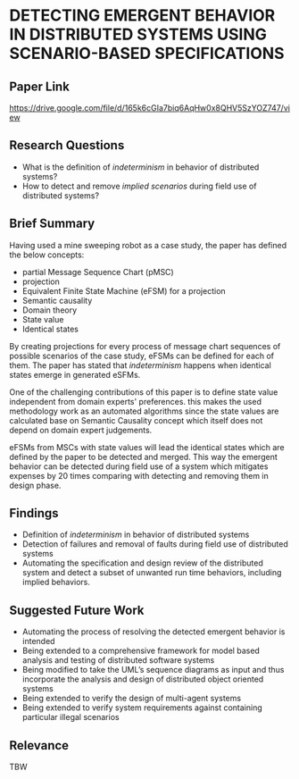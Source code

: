 # DETECTING EMERGENT BEHAVIOR IN DISTRIBUTED SYSTEMS USING SCENARIO-BASED SPECIFICATIONS

## Paper Link

https://drive.google.com/file/d/165k6cGIa7biq6AqHw0x8QHV5SzYOZ747/view

## Research Questions

- What is the definition of *indeterminism* in behavior of distributed systems?
- How to detect and remove *implied scenarios* during field use of distributed systems?

## Brief Summary

Having used a mine sweeping robot as a case study, the paper has defined the below concepts:

* partial Message Sequence Chart (pMSC)
* projection
* Equivalent Finite State Machine (eFSM) for a projection
* Semantic causality
* Domain theory
* State value
* Identical states

By creating projections for every process of message chart sequences of possible scenarios of the case study, eFSMs can be defined for each of them. The paper has stated that *indeterminism* happens when identical states emerge in generated eSFMs. 

One of the challenging contributions of this paper is to define state value independent from domain experts' preferences. this makes the used methodology work as an automated algorithms since the state values are calculated base on Semantic Causality concept which itself does not depend on domain expert judgements.

eFSMs from MSCs with state values will lead the identical states which are defined by the paper to be detected and merged. This way the emergent behavior can be detected during field use of a system which mitigates expenses by 20 times comparing with detecting and removing them in design phase.

## Findings

- Definition of *indeterminism* in behavior of distributed systems
- Detection of failures and removal of faults during field use of distributed systems
- Automating the specification and design review of the distributed system and detect a subset of unwanted run time behaviors, including implied behaviors.

## Suggested Future Work

* Automating the process of resolving the detected emergent behavior is intended
* Being extended to a comprehensive framework for model based analysis and testing of distributed software systems
* Being modified to take the UML’s sequence diagrams as input and thus incorporate the analysis and design of distributed object oriented systems
* Being extended to verify the design of multi-agent systems
* Being extended to verify system requirements against containing particular illegal scenarios

## Relevance
TBW




